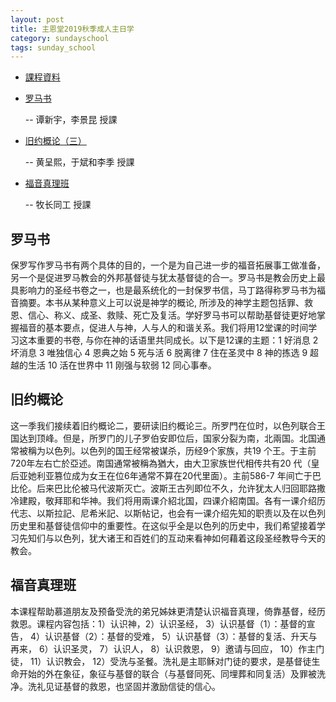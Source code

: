 ```yaml
---
layout: post 
title: 主恩堂2019秋季成人主日学
category: sundayschool
tags: sunday_school
---
```


 * <a href="https://drive.google.com/drive/folders/1h1a2X8xllkHHkDx-2_bh_zYx1R_QTYr-" target="_blank">課程資料</a>

 * [罗马书](#1)

   -- 谭新宇，李景昆 授課

 * [旧约概论（三）](#2) 

   -- 黄呈熙，于斌和李季 授課
   
 * [福音真理班](#3) 

   -- 牧长同工 授課

<a name="1" />

罗马书
----------------

保罗写作罗马书有两个具体的目的，一个是为自己进一步的福音拓展事工做准备，另一个是促进罗马教会的外邦基督徒与犹太基督徒的合一。罗马书是教会历史上最具影响力的圣经书卷之一，也是最系统化的一封保罗书信，马丁路得称罗马书为福音摘要。本书从某种意义上可以说是神学的概论, 所涉及的神学主题包括罪、救恩、信心、称义、成圣、救赎、死亡及复活。学好罗马书可以帮助基督徒更好地掌握福音的基本要点，促进人与神，人与人的和谐关系。我们将用12堂课的时间学习这本重要的书卷, 与你在神的话语里共同成长。以下是12课的主题：1 好消息  2 坏消息  3 唯独信心  4 恩典之始  5 死与活  6 脱离律  7 住在圣灵中  8 神的拣选  9 超越的生活  10 活在世界中  11 刚强与软弱  12 同心事奉。

<a name="2"  />

旧约概论
----------

这一季我们接续着旧约概论二，要研读旧约概论三。所罗門在位时，以色列联合王国达到顶峰。但是，所罗门的儿子罗伯安即位后，国家分裂为南，北兩国。北国通常被稱为以色列。以色列的国王经常被谋杀，历经9个家族，共19 个王。于主前720年左右亡於亞述。南国通常被稱為猶大，由大卫家族世代相传共有20 代（皇后亚她利亚篡位成为女王在位6年通常不算在20代里面）。主前586-7 年间亡于巴比伦。后来巴比伦被马代波斯灭亡。波斯王古列即位不久，允许犹太人归回耶路撒冷建殿，敬拜耶和华神。我们将用兩课介紹北国，四课介紹南国。各有一课介绍历代志、以斯拉記、尼希米記、以斯帖记，也会有一课介绍先知的职责以及在以色列历史里和基督徒信仰中的重要性。在这似乎全是以色列的历史中，我们希望接着学习先知们与以色列，犹大诸王和百姓们的互动来看神如何藉着这段圣经教导今天的教会。



<a name="3"  />

福音真理班
----------

本课程帮助慕道朋友及预备受洗的弟兄姊妹更清楚认识福音真理，倚靠基督，经历救恩。课程内容包括：1）认识神，2）认识圣经， 3）认识基督（1）：基督的宣告， 4）认识基督（2）：基督的受难， 5）认识基督（3）：基督的复活、升天与再来， 6）认识圣灵， 7）认识人， 8）认识救恩， 9）邀请与回应， 10）作主门徒， 11）认识教会， 12）受洗与圣餐。洗礼是主耶稣对门徒的要求，是基督徒生命开始的外在象征，象征与基督的联合（与基督同死、同埋葬和同复活）及罪被洗净。洗礼见证基督的救恩，也坚固并激励信徒的信心。

